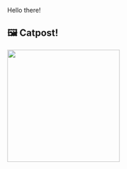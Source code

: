 Hello there!



## 🖼️ Catpost!

<sub>
    <img src="https://cdn2.thecatapi.com/images/Eoopj_bsQ.jpg" height="256">
</sub>

